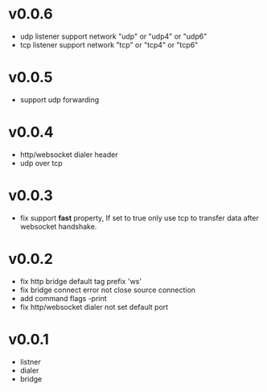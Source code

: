 # v0.0.6

* udp listener support network "udp" or "udp4" or "udp6"
* tcp listener support network "tcp" or "tcp4" or "tcp6"


# v0.0.5
* support udp forwarding

# v0.0.4

* http/websocket dialer header
* udp over tcp

# v0.0.3

* fix support **fast** property, If set to true only use tcp to transfer data after websocket handshake.

# v0.0.2

* fix http bridge default tag prefix 'ws'
* fix bridge connect error not close source connection
* add command flags -print
* fix http/websocket dialer not set default port

# v0.0.1

* listner
* dialer
* bridge